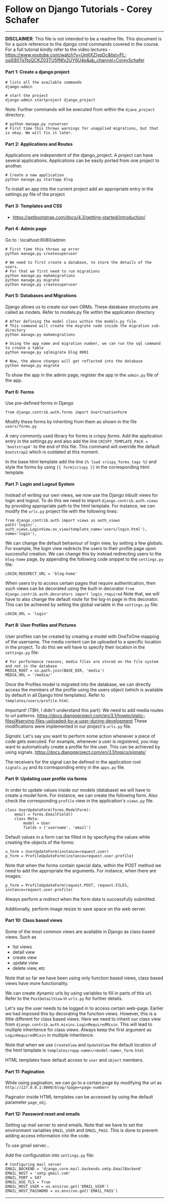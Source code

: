 # Follow on Django Tutorials - Corey Schafer

---

**DISCLAIMER**: This file is not intended to be a readme file. This document is 
for a quick reference to the django cmd commands covered in the course. For a full tutorial kindly refer 
to the video lectures - https://www.youtube.com/watch?v=UmljXZIypDc&list=PL-osiE80TeTtoQCKZ03TU5fNfx2UY6U4p&ab_channel=CoreySchafer

#### Part 1: Create a django project

    # lists all the available commands 
    djamgo-admin 
    
    # start the project
    django-admin startproject django_project

Note: Further commands will be executed from within the `djano_project` directory.

    # python manage.py runserver
    # First time this throws warnings for unapplied migrations, but that is okay. We will fix it later.

#### Part 2: Applications and Routes

Applications are independent of the django_project. A project can have several applications. 
Applications can be easily ported from one project to another. 
    
    # Create a new application
    python manage.py startapp blog

To install an app into the current project add an appropriate entry in the settings.py file of the project

#### Part 3: Templates and CSS

- https://getbootstrap.com/docs/4.3/getting-started/introduction/


#### Part 4: Admin page
Go to : localhost:8080/admin

    # First time this throws up error
    python manage.py createsuperuser

    # We need to first create a database, to store the details of the users. 
    # For that we first need to run migrations
    python manage.py makemigrations
    python manage.py migrate
    python manage.py createsuperuser

#### Part 5: Databases and Migrations

Django allows us to create our own ORMs. These database structures are called as models. 
Refer to models.py file within the application directory

    # After defining the model class within the models.py file.  
    # This command will create the migrate code inside the migration sub-directory    
    python manage.py makemigrations
    
    # Using the app name and migration number, we can run the sql command to create a table
    python manage.py sqlmigrate blog 0001

    # Now, the above changes will get reflected into the database
    python manage.py migrate


To show the app in the admin page, register the app in the `admin.py` file of the app.


#### Part 6: Forms

Use pre-defined forms in Django

    from django.contrib.auth.forms import UserCreationForm

Modify these forms by inheriting from them as shown in the file `users/forms.py` 

A very commonly used library for forms is *crispy forms*. Add the application entry in the settings.py and 
also add the line `CRISPY_TEMPLATE_PACK = 'bootstrap4'` to the end of this file. This command will override the default `bootstrap2` which is outdated at this 
moment.

In the base html template add the line `{% load crispy_forms_tags %}` and style the forms by using `{{ form|crispy }}` in the corresponding html template. 


#### Part 7: Login and Logout System

Instead of writing our own views, we now use the Django inbuilt views for login and logout.
To do this we need to import `django.contrib.auth.views` by providing appropriate path to the html template.
For instance, we can modify the `urls.py` project file with the following lines:

    from django.contrib.auth import views as auth_views
    path('login/', auth_views.LoginView.as_view(template_name='users/login.html'), name='login'),

We can change the default behaviour of login view, by setting a few globals. For example,
the login view redirects the users to their profile page upon successful creation. We can change 
this by instead redirecting users to the `blog-home` page, by appending the following code
snippet to the `settings.py` file:  

    LOGIN_REDIRECT_URL = 'blog-home'

When users try to access certain pages that require authentication, then such views can be
decorated using the built-in decorator `from django.contrib.auth.decorators import login_required`
Note that, we will have to also change the default route for the log-in page in this decorator.
This can be achieved by setting the global variable in the `settings.py` file:

    LOGIN_URL = 'login'

#### Part 8: User Profiles and Pictures

User profiles can be created by creating a model with OneToOne mapping of the username.
The media content can be uploaded to a specific location in the project. To do this we will have to 
specify their location in the `settings.py` file:

    # For performance reasons, media files are stored on the file system and not in the database
    MEDIA_ROOT = os.path.join(BASE_DIR, 'media')
    MEDIA_URL = '/media/'

Once the Profiles model is migrated into the database, we can directly access the members of 
the profile using the users object (which is available by default in all Django html templates).
Refer to `templates/users/profile.html`.

Important! (TBH, I didn't understand this part):
We need to add media routes to url patterns. https://docs.djangoproject.com/en/3.1/howto/static-files/#serving-files-uploaded-by-a-user-during-development
These modifications were implemented in our project's `urls.py` file.

*Signals*: Let's say you want to perform some action whenever a piece of code gets executed.
For example, whenever a user is registered, you may want to automatically create a profile for the user.
This can be achieved by using signals.
https://docs.djangoproject.com/en/3.1/topics/signals/

The receivers for the signal can be defined in the application root `signals.py` and 
its corresponding entry in the `apps.py` file.
 
#### Part 9: Updating user profile via forms

In order to update values inside our models (database) we will have to create a model form. 
For instance, we can create the following form. Also check the corresponding `profile` view in the
application's `views.py` file.


    class UserUpdateForm(forms.ModelForm):
        email = forms.EmailField() 
        class Meta:
            model = User
            fields = ['username', 'email']


Default values in a form can be filled in by specifying the values while 
creating the objects of the forms:

    u_form = UserUpdateForm(instance=request.user)
    p_form = ProfileUpdateForm(instance=request.user.profile)

Note that when the forms contain special data, within the POST method we need to 
add the appropriate the arguments. For instance, when there are images:

    p_form = ProfileUpdateForm(request.POST, request.FILES, instance=request.user.profile)

Always perform a *redirect* when the form data is successfully submitted.

Additionally, perform image resize to save space on the web server.

#### Part 10: Class based views

Some of the most common views are available in Django as class based views. Such as 
- list views
- detail view
- create view
- update view
- delete view, etc

Note that so far we have been using only function based views, class based views have more 
functionality.

We can create dynamic urls by using variables to fill in parts of this url. Refer to the 
`PostDetailView` in `urls.py` for further details.

Let's say the user needs to be logged in to access certain web-page. Earlier we had imposed this 
by decorating the function views. However, this is a little different for class based views. Here we
need to inherit our class view from `django.contrib.auth.mixins.LoginRequiredMixin`. This will lead to 
multiple inheritence for class views. Always keep the first argument as `LoginRequiredMixin` in 
multiple inheritence.

Note that when we use `CreateView` and `UpdateView` the default location of the html template is
`templates/<app-name>/<model-name>_form.html`

HTML templates have default access to `user` and `object` members.


#### Part 11: Pagination

While using pagination, we can go to a certain page by modifying the url as `http://127.0.0.1:8000/blog/?page=<page-number>`

Paginator inside HTML templates can be accessed by using the default parameter `page_obj`.  


#### Part 12: Password reset and emails

Setting up mail server to send emails. Note that we have to set the environment variables
`EMAIL_USER` and `EMAIL_PASS`. This is done to prevent adding access information into the code.

To use gmail server...

Add the configuration into `settings.py` file:

    # Configuring mail server
    EMAIL_BACKEND = 'django.core.mail.backends.smtp.EmailBackend'
    EMAIL_HOST = 'smtp.gmail.com'
    EMAIL_PORT = 587
    EMAIL_USE_TLS = True
    EMAIL_HOST_USER = os.environ.get('EMAIL_USER')
    EMAIL_HOST_PASSWORD = os.environ.get('EMAIL_PASS')
    



---